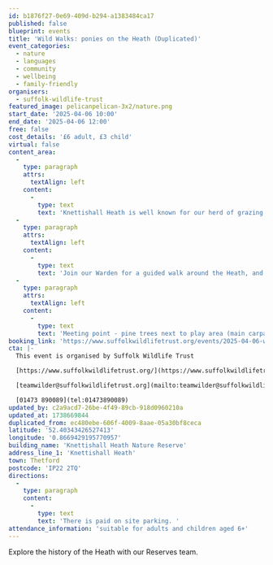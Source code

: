 ```yaml
---
id: b1876f27-0e69-409d-b294-a1383484ca17
published: false
blueprint: events
title: 'Wild Walks: ponies on the Heath (Duplicated)'
event_categories:
  - nature
  - languages
  - community
  - wellbeing
  - family-friendly
organisers:
  - suffolk-wildlife-trust
featured_image: pelicanpelican-3x2/nature.png
start_date: '2025-04-06 10:00'
end_date: '2025-04-06 12:00'
free: false
cost_details: '£6 adult, £3 child'
virtual: false
content_area:
  -
    type: paragraph
    attrs:
      textAlign: left
    content:
      -
        type: text
        text: 'Knettishall Heath is well known for our herd of grazing ponies, but how much do you know about them?'
  -
    type: paragraph
    attrs:
      textAlign: left
    content:
      -
        type: text
        text: 'Join our Warden for a guided walk around the Heath, and learn more about our herd of grazing ponies and how they help the Nature Reserve.'
  -
    type: paragraph
    attrs:
      textAlign: left
    content:
      -
        type: text
        text: 'Meeting point - pine trees next to play area (main carpark) -IP22 2TQ'
booking_link: 'https://www.suffolkwildlifetrust.org/events/2025-04-06-wild-walks-ponies-heath'
cta: |-
  This event is organised by Suffolk Wildlife Trust

  [https://www.suffolkwildlifetrust.org/](https://www.suffolkwildlifetrust.org/)

  [teamwilder@suffolkwildlifetrust.org](mailto:teamwilder@suffolkwildlifetrust.org)

  [01473 890089](tel:01473890089)
updated_by: c2a9acd7-26be-4f49-89cb-918d0960210a
updated_at: 1738669844
duplicated_from: ec480ebe-606f-4009-8aae-05a30bf8ceca
latitude: '52.40343426527413'
longitude: '0.8669429195770957'
building_name: 'Knettishall Heath Nature Reserve'
address_line_1: 'Knettishall Heath'
town: Thetford
postcode: 'IP22 2TQ'
directions:
  -
    type: paragraph
    content:
      -
        type: text
        text: 'There is paid on site parking. '
attendance_information: 'suitable for adults and children aged 6+'
---
```

Explore the history of the Heath with our Reserves team.